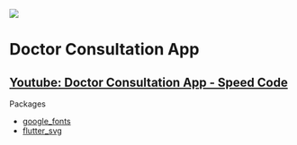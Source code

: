 ![](https://github.com/rifqieh/doctor-consultation-app/blob/master/doctor_consultation.png)

# Doctor Consultation App
## [Youtube: Doctor Consultation App - Speed Code](https://www.youtube.com/watch?v=stNC-6nIskU&feature=youtu.be)
Packages
- [google_fonts](https://pub.dev/packages/google_fonts)
- [flutter_svg](https://pub.dev/packages/flutter_svg)
